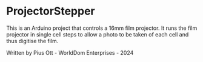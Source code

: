 # ProjectorStepper

This is an Arduino project that controls a 16mm film projector. It runs the film projector in single cell steps to allow a photo to be taken of each cell and thus digitise the film.

Written by Pius Ott - WorldDom Enterprises - 2024
